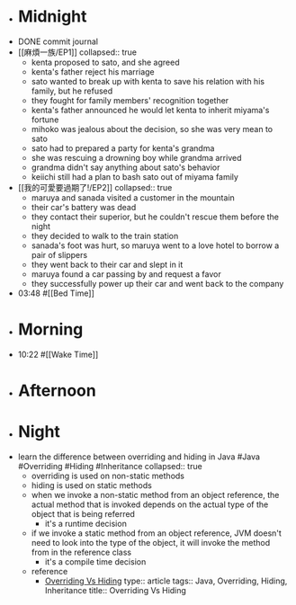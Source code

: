 - # Midnight
- DONE commit journal
- [[麻煩一族/EP1]]
  collapsed:: true
	- kenta proposed to sato, and she agreed
	- kenta's father reject his marriage
	- sato wanted to break up with kenta to save his relation with his family, but he refused
	- they fought for family members' recognition together
	- kenta's father announced he would let kenta to inherit miyama's fortune
	- mihoko was jealous about the decision, so she was very mean to sato
	- sato had to prepared a party for kenta's grandma
	- she was rescuing a drowning boy while grandma arrived
	- grandma didn't say anything about sato's behavior
	- keiichi still had a plan to bash sato out of miyama family
- [[我的可愛要過期了!/EP2]]
  collapsed:: true
	- maruya and sanada visited a customer in the mountain
	- their car's battery was dead
	- they contact their superior, but he couldn't rescue them before the night
	- they decided to walk to the train station
	- sanada's foot was hurt, so maruya went to a love hotel to borrow a pair of slippers
	- they went back to their car and slept in it
	- maruya found a car passing by and request a favor
	- they successfully power up their car and went back to the company
- 03:48 #[[Bed Time]]
- # Morning
- 10:22 #[[Wake Time]]
- # Afternoon
- # Night
- learn the difference between overriding and hiding in Java #Java #Overriding #Hiding #Inheritance
  collapsed:: true
	- overriding is used on non-static methods
	- hiding is used on static methods
	- when we invoke a non-static method from an object reference, the actual method that is invoked depends on the actual type of the object that is being referred
		- it's a runtime decision
	- if we invoke a static method from an object reference, JVM doesn't need to look into the type of the object, it will invoke the method from in the reference class
		- it's a compile time decision
	- reference
		- [Overriding Vs Hiding](https://coderanch.com/wiki/659959/Overriding-Hiding) 
		  type:: article
		  tags:: Java, Overriding, Hiding, Inheritance
		  title:: Overriding Vs Hiding